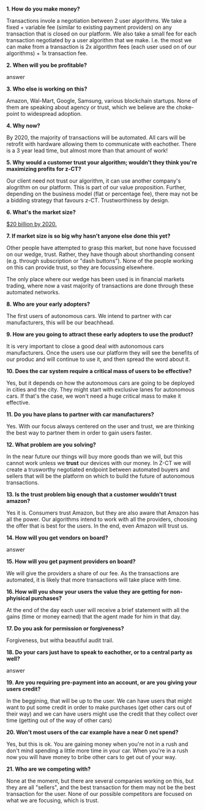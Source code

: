 **1. How do you make money?**

Transactions invole a negotiation between 2 user algorithms. We take a fixed + variable fee (similar to existing payment providers) on any transaction that is closed on our platform. We also take a small fee for each transaction negotiated by a user algorithm that we make. I.e. the most we can make from a transaction is 2x algorithm fees (each user used on of our algorithms) + 1x transaction fee.

**2. When will you be profitable?**

answer

**3. Who else is working on this?**

Amazon, Wal-Mart, Google, Samsung, various blockchain startups. None of them are speaking about agency or trust, which we believe are the choke-point to widespread adoption.

**4. Why now?**

By 2020, the majority of transactions will be automated. All cars will be retrofit with hardware allowing them to communicate with eachother. There is a 3 year lead time, but almost more than that amount of work!

**5. Why would a customer trust your algorithm; wouldn't they think you're maximizing profits for z-CT?**

Our client need not trust our algorithm, it can use another company's alogrithm on our platform. This is part of our value proposition. Further, depending on the business model (flat or percentage fee), there may not be a bidding strategy that favours z-CT. Trustworthiness by design.

**6. What's the market size?**

[$20 billion by 2020.](https://github.com/z-ct/autonomous/blob/master/artifacts/product_management/market%2Binitial_customers.md)

**7. If market size is so big why hasn't anyone else done this yet?**

Other people have attempted to grasp this market, but none have focussed on our wedge, trust. Rather, they have though about shorthanding consent (e.g. through subscription or "dash buttons"). None of the people working on this can provide trust, so they are focussing elsewhere.

The only place where our wedge has been used is in financial markets trading, where now a vast majority of transactions are done through these automated networks.

**8. Who are your early adopters?**

The first users of autonomous cars. We intend to partner with car manufacturers, this will be our beachhead. 

**9. How are you going to attract these early adopters to use the product?**

It is very important to close a good deal with autonomous cars manufacturers. Once the users use our platform they will see the benefits of our produc and will continue to use it, and then spread the word about it.

**10. Does the car system require a critical mass of users to be effective?**

Yes, but it depends on how the autonomous cars are going to be deployed in cities and the city. They might start with exclusive lanes for autonomous cars. If that's the case, we won't need a huge critical mass to make it effective.

**11. Do you have plans to partner with car manufacturers?**

Yes. With our focus always centered on the user and trust, we are thinking the best way to partner them in order to gain users faster. 

**12. What problem are you solving?**

In the near future our things will buy more goods than we will, but this cannot work unless we **trust** our devices with our money. In Z-CT we will create a trusworthy negotiated endpoint between automated buyers and sellers that will be the platform on which to build the future of autonomous transactions.

**13. Is the trust problem big enough that a customer wouldn't trust amazon?**

Yes it is. Consumers trust Amazon, but they are also aware that Amazon has all the power. Our algorithms intend to work with all the providers, choosing the offer that is best for the users. In the end, even Amazon will trust us.

**14. How will you get vendors on board?**

answer

**15. How will you get payment providers on board?**

We will give the providers a share of our fee. As the transactions are automated, it is likely that more transactions will take place with time. 

**16. How will you show your users the value they are getting for non-phyisical purchases?**

At the end of the day each user will receive a brief statement with all the gains (time or money earned) that the agent made for him in that day.

**17. Do you ask for permission or forgiveness?**

Forgiveness, but witha beautiful audit trail.

**18. Do your cars just have to speak to eachother, or to a central party as well?**

answer

**19. Are you requiring pre-payment into an account, or are you giving your users credit?**

In the beggining, that will be up to the user. We can have users that might want to put some credit in order to make purchases (get other cars out of their way) and we can have users might use the credit that they collect over time (getting out of the way of other cars)

**20. Won't most users of the car example have a near 0 net spend?**

Yes, but this is ok. You are gaining money when you're not in a rush and don't mind spending a little more time in your car. When you're in a rush now you will have money to bribe other cars to get out of your way.

**21. Who are we competing with?**

None at the moment, but there are several companies working on this, but they are all "sellers", and the best transaction for them may not be the best transaction for the user. None of our possible competitors are focused on what we are focusing, which is trust.

